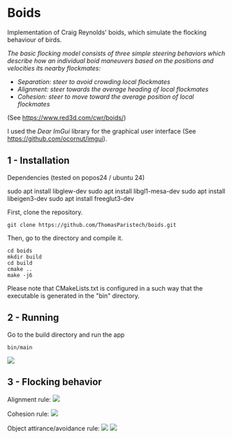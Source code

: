 # Boids

Implementation of Craig Reynolds' boids, which simulate the flocking behaviour of birds.

*The basic flocking model consists of three simple steering behaviors which describe how an individual boid maneuvers based on the positions and velocities its nearby flockmates:*
 - *Separation: steer to avoid crowding local flockmates*
- *Alignment: steer towards the average heading of local flockmates*
- *Cohesion: steer to move toward the average position of local flockmates*

(See https://www.red3d.com/cwr/boids/)

I used the *Dear ImGui* library for the graphical user interface (See https://github.com/ocornut/imgui).

## 1 - Installation

Dependencies (tested on popos24 / ubuntu 24)

sudo apt install libglew-dev
sudo apt install libgl1-mesa-dev
sudo apt install libeigen3-dev
sudo apt install freeglut3-dev


First, clone the repository.
```
git clone https://github.com/ThomasParistech/boids.git
```
Then, go to the directory and compile it.
```
cd boids
mkdir build
cd build
cmake ..
make -j6
```
Please note that CMakeLists.txt is configured in a such way that the executable is generated in the "bin" directory.

## 2 - Running

Go to the build directory and run the app
```
bin/main
```

![](./images/spiral8.gif)

## 3 - Flocking behavior

Alignment rule:
![](./images/alignment.gif)

Cohesion rule:
![](./images/cohesion_very_short.gif)

Object attirance/avoidance rule:
![](./images/holecross2.gif)
![](./images/hole_boid.gif)
